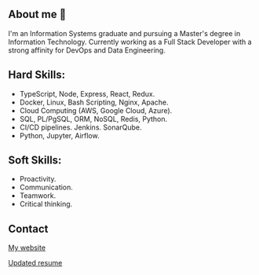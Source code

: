 ## About me 👋
I'm an Information Systems graduate and pursuing a Master's degree in Information Technology. Currently working as a Full Stack Developer with a strong affinity for DevOps and Data Engineering.

## Hard Skills:
- TypeScript, Node, Express, React, Redux.
- Docker, Linux, Bash Scripting, Nginx, Apache.
- Cloud Computing (AWS, Google Cloud, Azure).
- SQL, PL/PgSQL, ORM, NoSQL, Redis, Python.
- CI/CD pipelines. Jenkins. SonarQube. 
- Python, Jupyter, Airflow.

## Soft Skills:
- Proactivity.
- Communication.
- Teamwork.
- Critical thinking.

## Contact
[My website](https://jesusandres31.github.io/)

[Updated resume](https://bit.ly/jesusandreszini-resume) 
